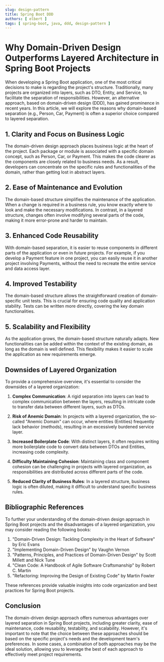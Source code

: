 ```yaml
---
slug: design-pattern
title: Spring Boot DDD
authors: [ elbert ]
tags: [ spring-boot, java, ddd, design-pattern ]
---
```


# Why Domain-Driven Design Outperforms Layered Architecture in Spring Boot Projects

When developing a Spring Boot application, one of the most critical decisions to make is regarding the project's structure. Traditionally, many projects are organized into layers, such as DTO, Entity, and Service, to facilitate the separation of responsibilities. However, an alternative approach, based on domain-driven design (DDD), has gained prominence in recent years. In this article, we will explore the reasons why domain-based separation (e.g., Person, Car, Payment) is often a superior choice compared to layered separation.

## **1. Clarity and Focus on Business Logic**

The domain-driven design approach places business logic at the heart of the project. Each package or module is associated with a specific domain concept, such as Person, Car, or Payment. This makes the code clearer as the components are closely related to business needs. As a result, developers can concentrate on the specific rules and functionalities of the domain, rather than getting lost in abstract layers.

## **2. Ease of Maintenance and Evolution**

The domain-based structure simplifies the maintenance of the application. When a change is required in a business rule, you know exactly where to look and make the necessary modifications. In contrast, in a layered structure, changes often involve modifying several parts of the code, making it more error-prone and harder to maintain.

## **3. Enhanced Code Reusability**

With domain-based separation, it is easier to reuse components in different parts of the application or even in future projects. For example, if you develop a Payment feature in one project, you can easily reuse it in another project involving Payments, without the need to recreate the entire service and data access layer.

## **4. Improved Testability**

The domain-based structure allows the straightforward creation of domain-specific unit tests. This is crucial for ensuring code quality and application stability. Tests can be written more directly, covering the key domain functionalities.

## **5. Scalability and Flexibility**

As the application grows, the domain-based structure naturally adapts. New functionalities can be added within the context of the existing domain, as long as the domain is well defined. This flexibility makes it easier to scale the application as new requirements emerge.

## **Downsides of Layered Organization**

To provide a comprehensive overview, it's essential to consider the downsides of a layered organization:

1. **Complex Communication**: A rigid separation into layers can lead to complex communication between the layers, resulting in intricate code to transfer data between different layers, such as DTOs.

2. **Risk of Anemic Domain**: In projects with a layered organization, the so-called "Anemic Domain" can occur, where entities (Entities) frequently lack behavior (methods), resulting in an excessively burdened service layer.

3. **Increased Boilerplate Code**: With distinct layers, it often requires writing more boilerplate code to convert data between DTOs and Entities, increasing code complexity.

4. **Difficulty Maintaining Cohesion**: Maintaining class and component cohesion can be challenging in projects with layered organization, as responsibilities are distributed across different parts of the code.

5. **Reduced Clarity of Business Rules**: In a layered structure, business logic is often diluted, making it difficult to understand specific business rules.

## **Bibliographic References**

To further your understanding of the domain-driven design approach in Spring Boot projects and the disadvantages of a layered organization, you may consider reading the following books:

1. "Domain-Driven Design: Tackling Complexity in the Heart of Software" by Eric Evans
2. "Implementing Domain-Driven Design" by Vaughn Vernon
3. "Patterns, Principles, and Practices of Domain-Driven Design" by Scott Millett and Nick Tune
4. "Clean Code: A Handbook of Agile Software Craftsmanship" by Robert C. Martin
5. "Refactoring: Improving the Design of Existing Code" by Martin Fowler

These references provide valuable insights into code organization and best practices for Spring Boot projects.

## **Conclusion**

The domain-driven design approach offers numerous advantages over layered separation in Spring Boot projects, including greater clarity, ease of maintenance, code reusability, testability, and scalability. However, it's important to note that the choice between these approaches should be based on the specific project's needs and the development team's preferences. In some cases, a combination of both approaches may be the ideal solution, allowing you to leverage the best of each approach to effectively meet project requirements.
